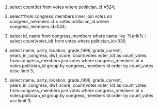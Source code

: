 <!-- Release 1  -->

<!-- 1. Hitung jumlah vote untuk Sen. Olympia Snowe yang memiliki id 524. -->
1. select  count(id) from votes where politician_id =524;
<!-- 2. Sekarang lakukan JOIN tanpa menggunakan id `524`. Query kedua tabel votes dan congress_members. -->
2. select*from congress_members inner join votes on congress_members.id = votes.politician_id where congress_members.id=524;
<!-- 3. Sekarang gimana dengan representative Erik Paulsen? Berapa banyak vote yang dia dapatkan? -->
3. select id, name from congress_members where name like '%erik%';
select count(voter_id) from votes where politician_id=339;
<!-- 4. Buatlah daftar peserta Congress yang mendapatkan vote terbanyak. Jangan sertakan field `created_at` dan `updated_at`. -->
4. select name, party, location, grade_1996, grade_current, years_in_congress, dw1_score, count(votes.voter_id) as count_votes from congress_members join votes where congress_members.id = votes.politician_id group by congress_members.id order by count_votes desc limit 3;
<!-- 5. Sekarang buatlah sebuah daftar semua anggota Congress yang setidaknya mendapatkan beberapa vote dalam urutan dari yang paling sedikit. Dan juga jangan sertakan field-field yang memiliki tipe date. -->
5. select name, party, location, grade_1996, grade_current, years_in_congress, dw1_score, count(votes.voter_id) as count_votes from congress_members join votes where congress_members.id = votes.politician_id group by congress_members.id order by count_votes asc limit 3;

<!-- Release 2  -->

<!-- 1. Siapa anggota Congress yang mendapatkan vote terbanyak? List nama mereka dan jumlah vote-nya. Siapa saja yang memilih politisi tersebut? List nama mereka, dan jenis kelamin mereka. -->

<!-- 2. Berapa banyak vote yang diterima anggota Congress yang memiliki grade di bawah 9 (gunakan field `grade_current`)? Ambil nama, lokasi, grade_current dan jumlah vote. -->

<!-- 3. Apa saja 10 negara bagian yang memiliki voters terbanyak? List semua orang yang melakukan vote di negara bagian yang paling populer. (Akan menjadi daftar yang panjang, kamu bisa gunakan hasil dari query pertama untuk menyederhanakan query berikut ini.) -->

<!-- 4. List orang-orang yang vote lebih dari dua kali. Harusnya mereka hanya bisa vote untuk posisi Senator dan satu lagi untuk wakil. Wow, kita dapat si tukang curang! Segera laporkan ke KPK!! -->

<!-- 5. Apakah ada orang yang melakukan vote kepada politisi yang sama dua kali? Siapa namanya dan siapa nama politisinya? -->
